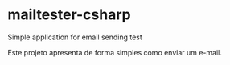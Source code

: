 # mailtester-csharp
Simple application for email sending test

Este projeto apresenta de forma simples como enviar um e-mail.
